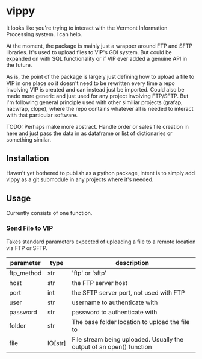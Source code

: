 # vippy

It looks like you're trying to interact with the Vermont Information Processing system. I can help.

At the moment, the package is mainly just a wrapper around FTP and SFTP libraries. It's used to upload files to VIP's GDI system. But could be expanded on with SQL functionality or if VIP ever added a genuine API in the future.

As is, the point of the package is largely just defining how to upload a file to VIP in one place so it doesn't need to be rewritten every time a repo involving VIP is created and can instead just be imported. Could also be made more generic and just used for any project involving FTP/SFTP. But I'm following general principle used with other similiar projects (grafap, nacwrap, clope), where the repo contains whatever all is needed to interact with that particular software.

TODO: Perhaps make more abstract. Handle order or sales file creation in here and just pass the data in as dataframe or list of dictionaries or something similar.

## Installation

Haven't yet bothered to publish as a python package, intent is to simply add vippy as a git submodule in any projects where it's needed.

## Usage

Currently consists of one function.

### Send File to VIP

Takes standard parameters expected of uploading a file to a remote location via FTP or SFTP.

| parameter | type | description |
| - | - | - |
| ftp_method | str | 'ftp' or 'sftp' |
| host | str | the FTP server host |
| port | int | the SFTP server port, not used with FTP |
| user | str | username to authenticate with |
| password | str | password to authenticate with |
| folder | str | The base folder location to upload the file to |
| file | IO[str] | File stream being uploaded. Usually the output of an open() function |
